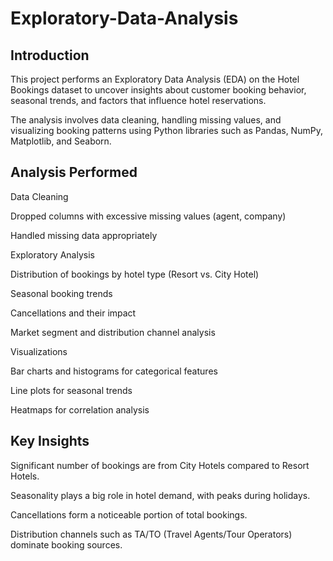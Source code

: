 # Exploratory-Data-Analysis
## Introduction
This project performs an Exploratory Data Analysis (EDA) on the Hotel Bookings dataset to uncover insights about customer booking behavior, seasonal trends, and factors that influence hotel reservations.

The analysis involves data cleaning, handling missing values, and visualizing booking patterns using Python libraries such as Pandas, NumPy, Matplotlib, and Seaborn.

## Analysis Performed
Data Cleaning

Dropped columns with excessive missing values (agent, company)

Handled missing data appropriately

Exploratory Analysis

Distribution of bookings by hotel type (Resort vs. City Hotel)

Seasonal booking trends

Cancellations and their impact

Market segment and distribution channel analysis

Visualizations

Bar charts and histograms for categorical features

Line plots for seasonal trends

Heatmaps for correlation analysis

## Key Insights
Significant number of bookings are from City Hotels compared to Resort Hotels.

Seasonality plays a big role in hotel demand, with peaks during holidays.

Cancellations form a noticeable portion of total bookings.

Distribution channels such as TA/TO (Travel Agents/Tour Operators) dominate booking sources.
